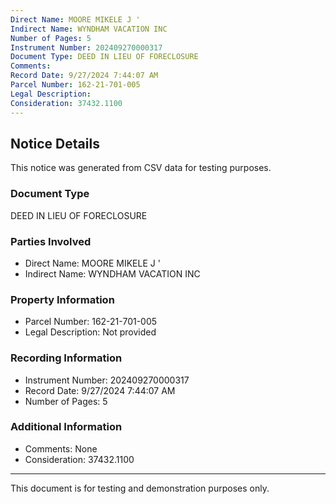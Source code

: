```yaml
---
Direct Name: MOORE MIKELE J '
Indirect Name: WYNDHAM VACATION INC
Number of Pages: 5
Instrument Number: 202409270000317
Document Type: DEED IN LIEU OF FORECLOSURE
Comments: 
Record Date: 9/27/2024 7:44:07 AM
Parcel Number: 162-21-701-005
Legal Description: 
Consideration: 37432.1100
---
```


## Notice Details

This notice was generated from CSV data for testing purposes.

### Document Type
DEED IN LIEU OF FORECLOSURE

### Parties Involved
- Direct Name: MOORE MIKELE J '
- Indirect Name: WYNDHAM VACATION INC

### Property Information
- Parcel Number: 162-21-701-005
- Legal Description: Not provided

### Recording Information
- Instrument Number: 202409270000317
- Record Date: 9/27/2024 7:44:07 AM
- Number of Pages: 5

### Additional Information
- Comments: None
- Consideration: 37432.1100

---

This document is for testing and demonstration purposes only.
